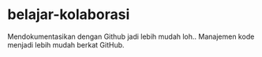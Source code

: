 # belajar-kolaborasi
Mendokumentasikan dengan Github jadi lebih mudah loh..
Manajemen kode menjadi lebih mudah berkat GitHub.

